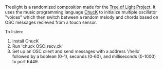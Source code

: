 Treelight is a randomized composition made for the <a href="https://vimeo.com/120197076">Tree of Light Project</a>. It uses the music programming language <a href="http://chuck.cs.princeton.edu/">ChucK</a> to initialize multiple oscillator "voices" which then switch between a random melody and chords based on OSC messages recieved from a touch sensor.

To listen:
1. Install ChucK
2. Run 'chuck OSC_recv.ck' 
3. Set up an OSC client and send messages with a address '/hello' followed by a boolean (0-1), seconds (0-60), and milliseconds (0-1000) to port 6449.
